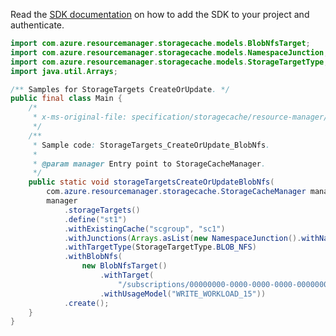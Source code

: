 Read the [SDK documentation](https://github.com/Azure/azure-sdk-for-java/blob/azure-resourcemanager-storagecache_1.0.0-beta.4/sdk/storagecache/azure-resourcemanager-storagecache/README.md) on how to add the SDK to your project and authenticate.

```java
import com.azure.resourcemanager.storagecache.models.BlobNfsTarget;
import com.azure.resourcemanager.storagecache.models.NamespaceJunction;
import com.azure.resourcemanager.storagecache.models.StorageTargetType;
import java.util.Arrays;

/** Samples for StorageTargets CreateOrUpdate. */
public final class Main {
    /*
     * x-ms-original-file: specification/storagecache/resource-manager/Microsoft.StorageCache/stable/2021-09-01/examples/StorageTargets_CreateOrUpdate_BlobNfs.json
     */
    /**
     * Sample code: StorageTargets_CreateOrUpdate_BlobNfs.
     *
     * @param manager Entry point to StorageCacheManager.
     */
    public static void storageTargetsCreateOrUpdateBlobNfs(
        com.azure.resourcemanager.storagecache.StorageCacheManager manager) {
        manager
            .storageTargets()
            .define("st1")
            .withExistingCache("scgroup", "sc1")
            .withJunctions(Arrays.asList(new NamespaceJunction().withNamespacePath("/blobnfs")))
            .withTargetType(StorageTargetType.BLOB_NFS)
            .withBlobNfs(
                new BlobNfsTarget()
                    .withTarget(
                        "/subscriptions/00000000-0000-0000-0000-000000000000/resourceGroups/scgroup/providers/Microsoft.Storage/storageAccounts/blofnfs/blobServices/default/containers/blobnfs")
                    .withUsageModel("WRITE_WORKLOAD_15"))
            .create();
    }
}
```
